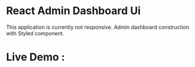 # React Admin Dashboard Ui 

This application is currently not responsive. Admin dashboard construction with Styled component.

# Live Demo :


